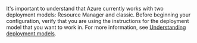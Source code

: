 It's important to understand that Azure currently works with two deployment models: Resource Manager and classic. Before beginning your configuration, verify that you are using the instructions for the deployment model that you want to work in. For more information, see [Understanding deployment models](../articles/resource-manager-deployment-model.md).

